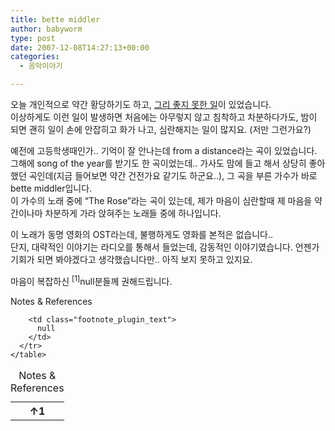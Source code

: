 ```yaml
---
title: bette middler
author: babyworm
type: post
date: 2007-12-08T14:27:13+00:00
categories:
  - 음악이야기

---
```

오늘 개인적으로 약간 황당하기도 하고, <A href="http://babyworm.tistory.com/39" target=_blank>그리 좋지 못한 일</A>이 있었습니다.  
이상하게도 이런 일이 발생하면 처음에는 아무렇지 않고 침착하고 차분하다가도, 밤이 되면 괜히 일이 손에 안잡히고 화가 나고, 심란해지는 일이 많지요. (저만 그런가요?)  
  
예전에 고등학생때인가.. 기억이 잘 안나는데 from a distance라는 곡이 있었습니다. 그해에 song of the year를 받기도 한 곡이었는데.. 가사도 맘에 들고 해서 상당히 좋아했던 곡인데(지금 들어보면 약간 건전가요 같기도 하군요..), 그 곡을 부른 가수가 바로 bette middler입니다.  
이 가수의 노래 중에 &#8220;The Rose&#8221;라는 곡이 있는데, 제가 마음이 심란할때 제 마음을 약간이나마 차분하게 가라 앉혀주는 노래들 중에 하나입니다.  
  
이 노래가 동명 영화의 OST라는데, 불행하게도 영화를 본적은 없습니다..  
단지, 대략적인 이야기는 라디오를 통해서 들었는데, 감동적인 이야기였습니다. 언젠가 기회가 되면 봐야겠다고 생각했습니다만.. 아직 보지 못하고 있지요.  
  
마음이 복잡하신 <span class="footnote_referrer"><a role="button" tabindex="0" onclick="footnote_moveToReference_369_237('footnote_plugin_reference_369_237_1');" onkeypress="footnote_moveToReference_369_237('footnote_plugin_reference_369_237_1');" ><sup id="footnote_plugin_tooltip_369_237_1" class="footnote_plugin_tooltip_text">[1]</sup></a><span id="footnote_plugin_tooltip_text_369_237_1" class="footnote_tooltip">null</span></span>분들께 권해드립니다.

<div class="speaker-mute footnotes_reference_container">
  <div class="footnote_container_prepare">
    <p>
      <span role="button" tabindex="0" class="footnote_reference_container_label pointer" onclick="footnote_expand_collapse_reference_container_369_237();">Notes & References</span><span role="button" tabindex="0" class="footnote_reference_container_collapse_button" style="display: none;" onclick="footnote_expand_collapse_reference_container_369_237();">[<a id="footnote_reference_container_collapse_button_369_237">+</a>]</span>
    </p>
  </div>
  
  <div id="footnote_references_container_369_237" style="">
    <table class="footnotes_table footnote-reference-container">
      <caption class="accessibility">Notes & References</caption> <tr class="footnotes_plugin_reference_row">
        <th scope="row" class="footnote_plugin_index_combi pointer"  onclick="footnote_moveToAnchor_369_237('footnote_plugin_tooltip_369_237_1');">
          <a id="footnote_plugin_reference_369_237_1" class="footnote_backlink"><span class="footnote_index_arrow">&#8593;</span>1</a>
        </th>
        
        <td class="footnote_plugin_text">
          null
        </td>
      </tr>
    </table>
  </div>
</div>
